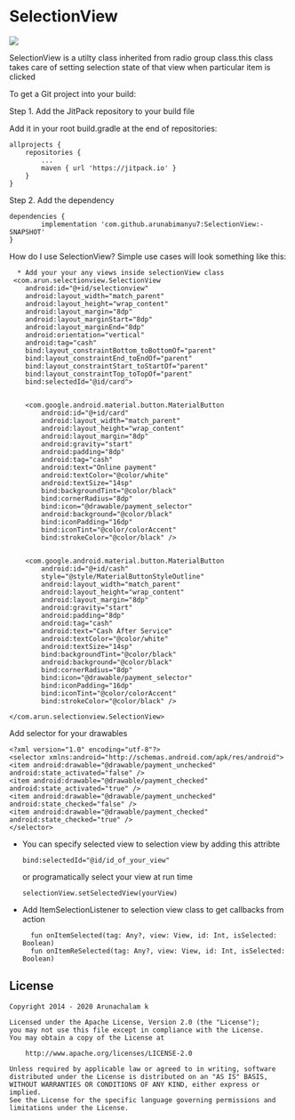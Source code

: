 # SelectionView

[![](https://jitpack.io/v/arunabimanyu7/SelectionView.svg)](https://jitpack.io/#arunabimanyu7/SelectionView)

SelectionView is a utilty class inherited from radio group class.this class takes care of setting selection state of that view when particular item is clicked


To get a Git project into your build:

Step 1. Add the JitPack repository to your build file

Add it in your root build.gradle at the end of repositories:

	allprojects {
		repositories {
			...
			maven { url 'https://jitpack.io' }
		}
	}
 
 Step 2. Add the dependency

	dependencies {
	        implementation 'com.github.arunabimanyu7:SelectionView:-SNAPSHOT'
	}

 How do I use SelectionView?
    Simple use cases will look something like this:
    
      * Add your your any views inside selectionView class 
     <com.arun.selectionview.SelectionView
        android:id="@+id/selectionview"
        android:layout_width="match_parent"
        android:layout_height="wrap_content"
        android:layout_margin="8dp"
        android:layout_marginStart="8dp"
        android:layout_marginEnd="8dp"
        android:orientation="vertical"
        android:tag="cash"
        bind:layout_constraintBottom_toBottomOf="parent"
        bind:layout_constraintEnd_toEndOf="parent"
        bind:layout_constraintStart_toStartOf="parent"
        bind:layout_constraintTop_toTopOf="parent"
        bind:selectedId="@id/card">


        <com.google.android.material.button.MaterialButton
            android:id="@+id/card"
            android:layout_width="match_parent"
            android:layout_height="wrap_content"
            android:layout_margin="8dp"
            android:gravity="start"
            android:padding="8dp"
            android:tag="cash"
            android:text="Online payment"
            android:textColor="@color/white"
            android:textSize="14sp"
            bind:backgroundTint="@color/black"
            bind:cornerRadius="8dp"
            bind:icon="@drawable/payment_selector"
            android:background="@color/black"
            bind:iconPadding="16dp"
            bind:iconTint="@color/colorAccent"
            bind:strokeColor="@color/black" />


        <com.google.android.material.button.MaterialButton
            android:id="@+id/cash"
            style="@style/MaterialButtonStyleOutline"
            android:layout_width="match_parent"
            android:layout_height="wrap_content"
            android:layout_margin="8dp"
            android:gravity="start"
            android:padding="8dp"
            android:tag="cash"
            android:text="Cash After Service"
            android:textColor="@color/white"
            android:textSize="14sp"
            bind:backgroundTint="@color/black"
            android:background="@color/black"
            bind:cornerRadius="8dp"
            bind:icon="@drawable/payment_selector"
            bind:iconPadding="16dp"
            bind:iconTint="@color/colorAccent"
            bind:strokeColor="@color/black" />

    </com.arun.selectionview.SelectionView>
    
   Add selector for your drawables
    
    <?xml version="1.0" encoding="utf-8"?>
    <selector xmlns:android="http://schemas.android.com/apk/res/android">
    <item android:drawable="@drawable/payment_unchecked" android:state_activated="false" />
    <item android:drawable="@drawable/payment_checked" android:state_activated="true" />
    <item android:drawable="@drawable/payment_unchecked" android:state_checked="false" />
    <item android:drawable="@drawable/payment_checked" android:state_checked="true" />
    </selector>
    
    
  * You can specify selected view to selection view
     by adding this attribte
     
        bind:selectedId="@id/id_of_your_view"
     
     or programatically select your view at run time
     
        selectionView.setSelectedView(yourView)
    
  * Add ItemSelectionListener to selection view class to get callbacks from action
    
          fun onItemSelected(tag: Any?, view: View, id: Int, isSelected: Boolean)
          fun onItemReSelected(tag: Any?, view: View, id: Int, isSelected: Boolean)
  
    
License
-------

    Copyright 2014 - 2020 Arunachalam k

    Licensed under the Apache License, Version 2.0 (the "License");
    you may not use this file except in compliance with the License.
    You may obtain a copy of the License at

        http://www.apache.org/licenses/LICENSE-2.0

    Unless required by applicable law or agreed to in writing, software
    distributed under the License is distributed on an "AS IS" BASIS,
    WITHOUT WARRANTIES OR CONDITIONS OF ANY KIND, either express or implied.
    See the License for the specific language governing permissions and
    limitations under the License.
    
